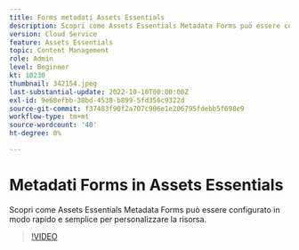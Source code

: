 ```yaml
---
title: Forms metadati Assets Essentials
description: Scopri come Assets Essentials Metadata Forms può essere configurato in modo rapido e semplice per adattare i metadati delle risorse.
version: Cloud Service
feature: Assets Essentials
topic: Content Management
role: Admin
level: Beginner
kt: 10230
thumbnail: 342154.jpeg
last-substantial-update: 2022-10-10T00:00:00Z
exl-id: 9e68efbb-38bd-4538-b899-5fd356c9322d
source-git-commit: f37483f90f2a707c906e1e206795fdebb5f698e9
workflow-type: tm+mt
source-wordcount: '40'
ht-degree: 0%

---
```


# Metadati Forms in Assets Essentials

Scopri come Assets Essentials Metadata Forms può essere configurato in modo rapido e semplice per personalizzare la risorsa.

>[!VIDEO](https://video.tv.adobe.com/v/342154/?quality=12&learn=on)
